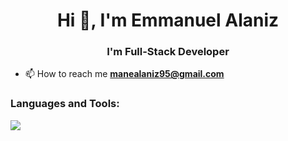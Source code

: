 <h1 align="center">Hi 👋, I'm Emmanuel Alaniz</h1>
<h3 align="center">I'm Full-Stack Developer</h3>

- 📫 How to reach me **manealaniz95@gmail.com**


<h3 align="left">Languages and Tools:</h3>
<p align="left">
  <a href="https://skillicons.dev">
    <img src="https://skillicons.dev/icons?i=html,css,js,typescript,angular,sass,tailwindcss,bootstrap,figma,nodejs,express,nestjs,prisma,mysql,postgresql,mongodb,firebase,git,github,npm,pnpm,docker,aws,vite,webpack,jest,vscode,windows,linux,bash&perline=12" />
  </a>
</p>

